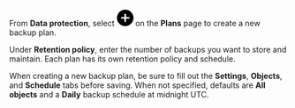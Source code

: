 From **Data protection**, select ![""](Images/ebt1659745488877.svg) on the **Plans** page to create a new backup plan.

Under **Retention policy**, enter the number of backups you want to store and maintain. Each plan has its own retention policy and schedule.

When creating a new backup plan, be sure to fill out the **Settings**, **Objects**, and **Schedule** tabs before saving. When not specified, defaults are **All objects** and a **Daily** backup schedule at midnight UTC.


